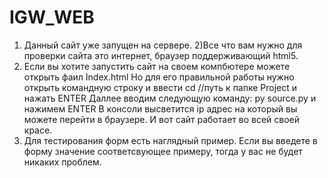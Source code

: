 # IGW_WEB
1) Данный сайт уже запущен на сервере.
2)Все что вам нужно для проверки сайта это интернет, браузер поддерживающий html5.
3) Если вы хотите запустить сайт на своем компбютере можете открыть фаил Index.html
Но для его правильной работы нужно открыть командную строку и ввести cd //путь к папке Project и нажать ENTER
Даллее вводим следующую команду: py source.py и нажимем ENTER
В консоли высветится ip адрес на который вы можете перейти в браузере. И вот сайт работает во всей своей красе.
5) Для тестирования форм есть наглядный пример. Если вы введете в форму значение соответсвующее примеру, тогда у вас не будет никаких проблем.
